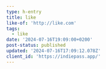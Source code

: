 ```yaml
---
type: h-entry
title: like
like-of: 'http://like.com'
tags:
  - like
date: '2024-07-16T19:09:00+0200'
post-status: published
updated: '2024-07-16T17:09:12.078Z'
client_id: 'https://indiepass.app/'
---
```


